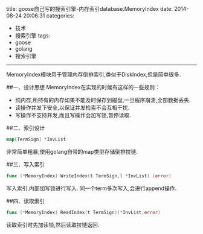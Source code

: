 title: goose自己写的搜索引擎-内存索引database.MemoryIndex
date: 2014-08-24 20:06:31
categories: 
- 技术
- 搜索引擎
tags:
- goose
- golang
- 搜索引擎
---

MemoryIndex模块用于管理内存倒排索引,类似于DiskIndex,但是简单很多.

<!-- more -->

##一、设计思想
MemoryIndex在实现的时候有这样的一些规则：

* 纯内存,所持有的内存如果不能及时保存到磁盘,一旦程序崩溃,全部数据丢失.
* 读操作并发下安全,以保证并发检索不会互相干扰.
* 写操作不支持并发,而且写操作会加写锁,暂停读取.


##二、索引设计
```go
map[TermSign] *InvList
```
非常简单粗暴,使用golang自带的map类型存储倒排拉链.

##三、写入索引
```go
func (*MemoryIndex) WriteIndex(t TermSign,l *InvList) (error)
```
写入索引,内部加写锁进行写入.
同一个term多次写入,会进行append操作.


##四、读取索引
```go
func (*MemoryIndex) ReadIndex(t TermSign)(*InvList,error)
```
读取索引时先加读锁,然后读取拉链返回.




